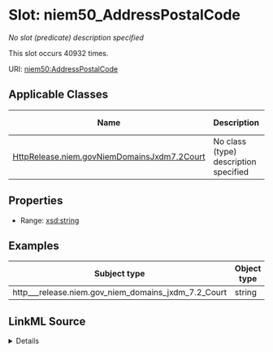 

# Slot: niem50_AddressPostalCode


_No slot (predicate) description specified_






This slot occurs 40932 times.


URI: [niem50:AddressPostalCode](http://release.niem.gov/niem/niem-core/5.0/AddressPostalCode)



<!-- no inheritance hierarchy -->





## Applicable Classes

| Name | Description | Modifies Slot |
| --- | --- | --- |
| [HttpRelease.niem.govNiemDomainsJxdm7.2Court](../classes/HttpRelease.niem.govNiemDomainsJxdm7.2Court.md) | No class (type) description specified |  yes  |







## Properties

* Range: [xsd:string](http://www.w3.org/2001/XMLSchema#string)






## Examples

| Subject type | Object type | Example subject | Example object | Occurrences |
| --- | --- | --- | --- | --- |
| http___release.niem.gov_niem_domains_jxdm_7.2_Court | string | scales:/Court/akd | 99501 | 40932 |




## LinkML Source

<details>

```yaml
name: niem50_AddressPostalCode
annotations:
  count:
    tag: count
    value: 40932
description: No slot (predicate) description specified
examples:
- object:
    example_object: '99501'
    example_object_type: string
    example_predicate: niem50:AddressPostalCode
    example_subject: scales:/Court/akd
    example_subject_type: http___release.niem.gov_niem_domains_jxdm_7.2_Court
from_schema: scales-kg
rank: 1000
slot_uri: niem50:AddressPostalCode
alias: niem50_AddressPostalCode
domain_of:
- http___release.niem.gov_niem_domains_jxdm_7.2_Court
range: string

```
</details>